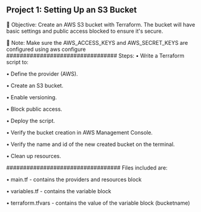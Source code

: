 Project 1: Setting Up an S3 Bucket
-----------------------------------
	Objective: Create an AWS S3 bucket with Terraform. The bucket will have basic settings and public access blocked to ensure it's secure.

	Note: Make sure the AWS_ACCESS_KEYS and AWS_SECRET_KEYS are configured using aws configure
#################################
Steps:
•	Write a Terraform script to:

•	Define the provider (AWS).

•	Create an S3 bucket.

•	Enable versioning.

•	Block public access.

•	Deploy the script.

•	Verify the bucket creation in AWS Management Console.

•	Verify the name and id of the new created bucket on the terminal.

•	Clean up resources.

##################################
Files included are:

•	main.tf - contains the providers and resources block

•	variables.tf - contains the variable block

•	terraform.tfvars - contains the value of the variable block (bucketname)
